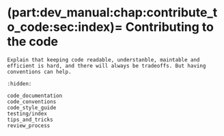 (part:dev_manual:chap:contribute_to_code:sec:index)=
Contributing to the code
=================================

```{todo}
Explain that keeping code readable, understanble, maintable and efficient is hard, and there will always be tradeoffs. But having conventions can help.
```

```{toctree}
:hidden:

code_documentation
code_conventions
code_style_guide
testing/index
tips_and_tricks
review_process
```